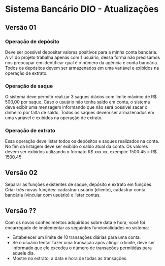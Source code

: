 # Sistema Bancário DIO - Atualizações

## Versão 01

### Operação de depósito

Deve ser possível depositar valores positivos para a minha conta bancária. A v1 do projeto trabalha apenas com 1 usuário, dessa forma não precisamos nos preocupar em identificar qual é o número da agência e conta bancária. Todos os depósitos devem ser armazenados em uma variável e exibidos na operação de extrato.

### Operação de saque

O sistema deve permitir realizar 3 saques diários com limite máximo de R$ 500,00 por saque. Caso o usuário não tenha saldo em conta, o sistema deve exibir uma mensagem informando que não será possível sacar o dinheiro por falta de saldo. Todos os saques devem ser armazenados em uma variável e exibidos na operação de extrato.

### Operação de extrato
Essa operação deve listar todos os depósitos e saques realizados na conta. No fim da listagem deve ser exibido o saldo atual da conta.
Os valores devem ser exibidos utilizando o formato R\$ xxx.xx, exemplo: 1500.45 = R$ 1500.45

## Versão 02

Separar as funções existentes de saque, depósito e extrato em funções. Criar três novas funções: cadastrar usuário (cliente), cadastrar conta bancária (vincular com usuário) e listar contas.

## Versão ??

Com os novos conhecimentos adquiridos sobre data e hora, você foi encarregado de implementar as seguintes funcionalidades no sistema:

- Estabelecer um limite de 10 transações diárias para uma conta.
- Se o usuário tentar fazer uma transação após atingir o limite, deve ser informado que ele excedeu o número de transações permitidas para aquele dia.
- Mostre no extrato, a data e hora de todas as transações.

